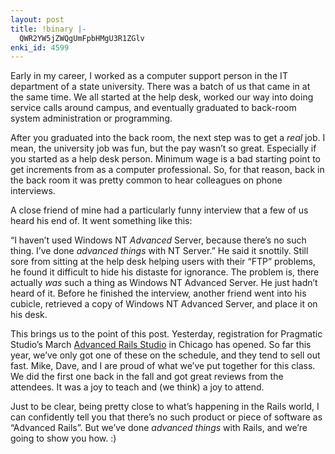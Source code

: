```yaml
---
layout: post
title: !binary |-
  QWR2YW5jZWQgUmFpbHMgU3R1ZGlv
enki_id: 4599
---
```


Early in my career, I worked as a computer support person in the IT
department of a state university. There was a batch of us that came in
at the same time. We all started at the help desk, worked our way into
doing service calls around campus, and eventually graduated to back-room
system administration or programming.

After you graduated into the back room, the next step was to get a
*real* job. I mean, the university job was fun, but the pay wasn’t so
great. Especially if you started as a help desk person. Minimum wage is
a bad starting point to get increments from as a computer professional.
So, for that reason, back in the back room it was pretty common to hear
colleagues on phone interviews.

A close friend of mine had a particularly funny interview that a few of
us heard his end of. It went something like this:

“I haven’t used Windows NT *Advanced* Server, because there’s no such
thing. I’ve done *advanced things* with NT Server.” He said it snottily.
Still sore from sitting at the help desk helping users with their “FTP”
problems, he found it difficult to hide his distaste for ignorance. The
problem is, there actually *was* such a thing as Windows NT Advanced
Server. He just hadn’t heard of it. Before he finished the interview,
another friend went into his cubicle, retrieved a copy of Windows NT
Advanced Server, and place it on his desk.

This brings us to the point of this post. Yesterday, registration for
Pragmatic Studio’s March [Advanced Rails
Studio](http://pragmaticstudio.com/railsadvanced/index.html) in Chicago
has opened. So far this year, we’ve only got one of these on the
schedule, and they tend to sell out fast. Mike, Dave, and I are proud of
what we’ve put together for this class. We did the first one back in the
fall and got great reviews from the attendees. It was a joy to teach and
(we think) a joy to attend.

Just to be clear, being pretty close to what’s happening in the Rails
world, I can confidently tell you that there’s no such product or piece
of software as “Advanced Rails”. But we’ve done *advanced things* with
Rails, and we’re going to show you how. :)
